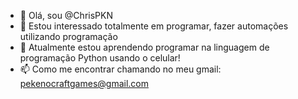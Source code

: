 - 👋 Olá, sou @ChrisPKN
- 👀 Estou interessado totalmente em programar, fazer automações utilizando programação
- 🌱 Atualmente estou aprendendo programar na linguagem de programação Python usando o celular!
- 📫 Como me encontrar chamando no meu gmail: pekenocraftgames@gmail.com

<!---
ChrisPKN/ChrisPKN is a ✨ special ✨ repository because its `README.md` (this file) appears on your GitHub profile.
You can click the Preview link to take a look at your changes.
--->
